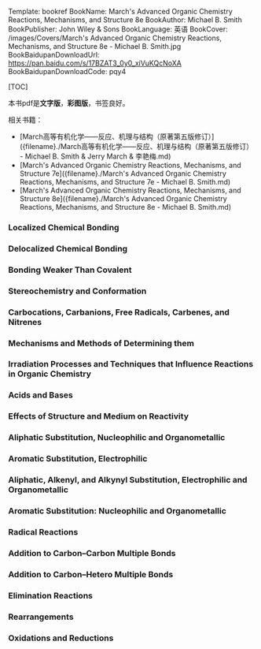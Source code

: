 Template: bookref
BookName: March's Advanced Organic Chemistry Reactions, Mechanisms, and Structure 8e
BookAuthor: Michael B. Smith
BookPublisher: John Wiley & Sons
BookLanguage: 英语
BookCover: /images/Covers/March's Advanced Organic Chemistry Reactions, Mechanisms, and Structure 8e - Michael B. Smith.jpg
BookBaidupanDownloadUrl: https://pan.baidu.com/s/17BZAT3_0y0_xiVuKQcNoXA  
BookBaidupanDownloadCode: pqy4

[TOC]

本书pdf是**文字版**，**彩图版**，书签良好。


相关书籍：

- [March高等有机化学——反应、机理与结构（原著第五版修订）]({filename}./March高等有机化学——反应、机理与结构（原著第五版修订） - Michael B. Smith & Jerry March & 李艳梅.md)
- [March's Advanced Organic Chemistry Reactions, Mechanisms, and Structure 7e]({filename}./March's Advanced Organic Chemistry Reactions, Mechanisms, and Structure 7e - Michael B. Smith.md)
- [March's Advanced Organic Chemistry Reactions, Mechanisms, and Structure 8e]({filename}./March's Advanced Organic Chemistry Reactions, Mechanisms, and Structure 8e - Michael B. Smith.md)


### Localized Chemical Bonding

### Delocalized Chemical Bonding

### Bonding Weaker Than Covalent

### Stereochemistry and Conformation

### Carbocations, Carbanions, Free Radicals, Carbenes, and Nitrenes

### Mechanisms and Methods of Determining them

### Irradiation Processes and Techniques that Influence Reactions in Organic Chemistry

### Acids and Bases

### Effects of Structure and Medium on Reactivity

### Aliphatic Substitution, Nucleophilic and Organometallic

### Aromatic Substitution, Electrophilic

### Aliphatic, Alkenyl, and Alkynyl Substitution, Electrophilic and Organometallic

### Aromatic Substitution: Nucleophilic and Organometallic

### Radical Reactions

### Addition to Carbon–Carbon Multiple Bonds

### Addition to Carbon–Hetero Multiple Bonds

### Elimination Reactions
### Rearrangements

### Oxidations and Reductions


